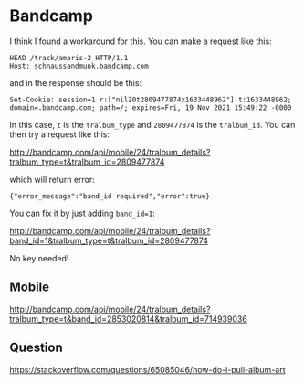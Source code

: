 # Bandcamp

I think I found a workaround for this. You can make a request like this:

~~~
HEAD /track/amaris-2 HTTP/1.1
Host: schnaussandmunk.bandcamp.com
~~~

and in the response should be this:

~~~
Set-Cookie: session=1 r:["nilZ0t2809477874x1633448962"]	t:1633448962; domain=.bandcamp.com; path=/; expires=Fri, 19 Nov 2021 15:49:22 -0000
~~~

In this case, `t` is the `tralbum_type` and `2809477874` is the `tralbum_id`.
You can then try a request like this:

<http://bandcamp.com/api/mobile/24/tralbum_details?tralbum_type=t&tralbum_id=2809477874>

which will return error:

~~~
{"error_message":"band_id required","error":true}
~~~

You can fix it by just adding `band_id=1`:

<http://bandcamp.com/api/mobile/24/tralbum_details?band_id=1&tralbum_type=t&tralbum_id=2809477874>

No key needed!

## Mobile

<http://bandcamp.com/api/mobile/24/tralbum_details?tralbum_type=t&band_id=2853020814&tralbum_id=714939036>

## Question

https://stackoverflow.com/questions/65085046/how-do-i-pull-album-art
